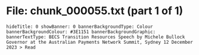 ﻿# File: chunk_000055.txt (part 1 of 1)
```
hideTitle: 0 showBanner: 0 bannerBackgroundType: Colour bannerBackgroundColour: #3E1151 bannerBackgroundGraphic: bannerTextType: BECS Transition Resources Speech by Michele Bullock Governor at the Australian Payments Network Summit, Sydney 12 December 2023 > Read
```

